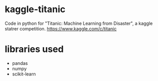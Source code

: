 # kaggle-titanic
Code in python for "Titanic: Machine Learning from Disaster", a kaggle statrer competition. https://www.kaggle.com/c/titanic
# libraries used
* pandas
* numpy
* scikit-learn
